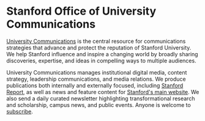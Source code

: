 # Stanford Office of University Communications

[University Communications](https://ucomm.stanford.edu/) is the central resource for communications strategies
that advance and protect the reputation of Stanford University. We help Stanford influence and inspire a
changing world by broadly sharing discoveries, expertise, and ideas in compelling ways to multiple audiences.

University Communications manages institutional digital media, content strategy, leadership communications,
and media relations. We produce publications both internally and externally focused, including
[Stanford Report](https://news.stanford.edu/), as well as news and feature content for
[Stanford's main website](https://www.stanford.edu/). We also send a daily curated newsletter highlighting
transformational research and scholarship, campus news, and public events. Anyone is welcome to
[subscribe](https://news.stanford.edu/subscribe).
